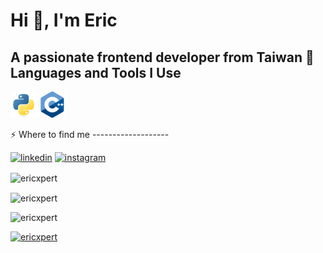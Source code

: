 Hi 👋, I'm Eric
==========================
A passionate frontend developer from Taiwan
🚀 Languages and Tools I Use
--------------------------
<p><a target="_blank" href="https://raw.githubusercontent.com/devicons/devicon/master/icons/python/python-original.svg" style="display: inline-block;"><img src="https://raw.githubusercontent.com/devicons/devicon/master/icons/python/python-original.svg" alt="python" width="42" height="42" /></a>
<a target="_blank" href="https://raw.githubusercontent.com/devicons/devicon/master/icons/cplusplus/cplusplus-original.svg" style="display: inline-block;"><img src="https://raw.githubusercontent.com/devicons/devicon/master/icons/cplusplus/cplusplus-original.svg" alt="cplusplus" width="42" height="42" /></a></p>
⚡️ Where to find me
-------------------
<p><a target="_blank" href="https://www.linkedin.com/in/ericxpert" style="display: inline-block;"><img src="https://img.shields.io/badge/linkedin-logo?style=for-the-badge&logo=linkedin&logoColor=white&color=%230a77b6" alt="linkedin" /></a>
<a target="_blank" href="https://www.instagram.com/yes._.y17" style="display: inline-block;"><img src="https://img.shields.io/badge/instagram-logo?style=for-the-badge&logo=instagram&logoColor=white&color=%23F35369" alt="instagram" /></a></p>
<p><img align="center" src="https://github-readme-stats.vercel.app/api?username=ericxpert&show_icons=true&locale=en" alt="ericxpert" /></p>
<p><img align="center" src="https://github-readme-streak-stats.herokuapp.com/?user=ericxpert&" alt="ericxpert" /></p>
<p><img src="https://github-readme-stats.vercel.app/api/top-langs?username=ericxpert&show_icons=true&locale=en&layout=compact" alt="ericxpert" /></p>
<p><a href="https://github.com/ryo-ma/github-profile-trophy"><img src="https://github-profile-trophy.vercel.app/?username=ericxpert" alt="ericxpert" /></a></p>
